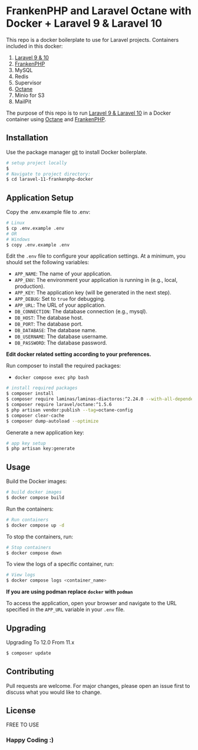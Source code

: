 # FrankenPHP and Laravel Octane with Docker + Laravel 9 & Laravel 10

This repo is a docker boilerplate to use for Laravel projects. Containers included in this docker:

1. [Laravel 9 & 10](https://laravel.com/docs/)
2. [FrankenPHP](https://frankenphp.dev/docs/docker/)
3. MySQL
4. Redis
5. Supervisor
6. [Octane](https://laravel.com/docs/octane)
7. Minio for S3
8. MailPit

The purpose of this repo is to run [Laravel 9 & Laravel 10](https://laravel.com/docs/) in a Docker container using [Octane](https://laravel.com/docs/octane) and [FrankenPHP](https://frankenphp.dev/docs/docker/).

## Installation

Use the package manager [git](https://git-scm.com/downloads) to install Docker boilerplate.

```bash
# setup project locally
$
# Navigate to project directory:
$ cd laravel-11-frankenphp-docker
```

## Application Setup

Copy the .env.example file to .env:

```bash
# Linux
$ cp .env.example .env
# OR
# Windows
$ copy .env.example .env
```

Edit the `.env` file to configure your application settings. At a minimum, you should set the following variables:

-   `APP_NAME`: The name of your application.
-   `APP_ENV`: The environment your application is running in (e.g., local, production).
-   `APP_KEY`: The application key (will be generated in the next step).
-   `APP_DEBUG`: Set to `true` for debugging.
-   `APP_URL`: The URL of your application.
-   `DB_CONNECTION`: The database connection (e.g., mysql).
-   `DB_HOST`: The database host.
-   `DB_PORT`: The database port.
-   `DB_DATABASE`: The database name.
-   `DB_USERNAME`: The database username.
-   `DB_PASSWORD`: The database password.

**Edit docker related setting according to your preferences.**

Run composer to install the required packages:

-   `docker compose exec php bash`

```bash
# install required packages
$ composer install
$ composer require laminas/laminas-diactoros:^2.24.0 --with-all-dependencies
$ composer require laravel/octane:^1.5.6
$ php artisan vendor:publish --tag=octane-config
$ composer clear-cache
$ composer dump-autoload --optimize
```

Generate a new application key:

```bash
# app key setup
$ php artisan key:generate
```

## Usage

Build the Docker images:

```bash
# build docker images
$ docker compose build
```

Run the containers:

```bash
# Run containers
$ docker compose up -d
```

To stop the containers, run:

```bash
# Stop containers
$ docker compose down
```

To view the logs of a specific container, run:

```bash
# View logs
$ docker compose logs <container_name>
```

**If you are using podman replace `docker` with `podman`**

To access the application, open your browser and navigate to the URL specified in the `APP_URL` variable in your `.env` file.

## Upgrading

Upgrading To 12.0 From 11.x

```bash
$ composer update
```

## Contributing

Pull requests are welcome. For major changes, please open an issue first to discuss what you would like to change.

## License

FREE TO USE

### Happy Coding :)

